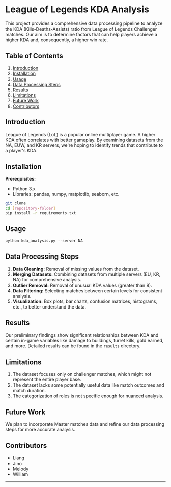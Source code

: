 # League of Legends KDA Analysis

This project provides a comprehensive data processing pipeline to analyze the KDA (Kills-Deaths-Assists) ratio from League of Legends Challenger matches. Our aim is to determine factors that can help players achieve a higher KDA and, consequently, a higher win rate.

## Table of Contents

1. [Introduction](#introduction)
2. [Installation](#installation)
3. [Usage](#usage)
4. [Data Processing Steps](#data-processing-steps)
5. [Results](#results)
6. [Limitations](#limitations)
7. [Future Work](#future-work)
8. [Contributors](#contributors)

## Introduction

League of Legends (LoL) is a popular online multiplayer game. A higher KDA often correlates with better gameplay. By examining datasets from the NA, EUW, and KR servers, we're hoping to identify trends that contribute to a player's KDA.

## Installation

**Prerequisites:** 
- Python 3.x
- Libraries: pandas, numpy, matplotlib, seaborn, etc.

```bash
git clone 
cd [repository-folder]
pip install -r requirements.txt
```

## Usage

```python
python kda_analysis.py --server NA
```

## Data Processing Steps

1. **Data Cleaning:** Removal of missing values from the dataset.
2. **Merging Datasets:** Combining datasets from multiple servers (EU, KR, NA) for comprehensive analysis.
3. **Outlier Removal:** Removal of unusual KDA values (greater than 8).
4. **Data Filtering:** Selecting matches between certain levels for consistent analysis.
5. **Visualization:** Box plots, bar charts, confusion matrices, histograms, etc., to better understand the data.

## Results

Our preliminary findings show significant relationships between KDA and certain in-game variables like damage to buildings, turret kills, gold earned, and more. Detailed results can be found in the `results` directory.

## Limitations

1. The dataset focuses only on challenger matches, which might not represent the entire player base.
2. The dataset lacks some potentially useful data like match outcomes and match duration.
3. The categorization of roles is not specific enough for nuanced analysis.

## Future Work

We plan to incorporate Master matches data and refine our data processing steps for more accurate analysis.

## Contributors

- Liang
- Jino
- Melody
- William

---
